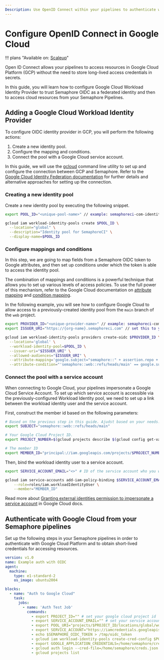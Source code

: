 ```yaml
---
Description: Use OpenID Connect within your pipelines to authenticate with Google Cloud Platform.
---
```


# Configure OpenID Connect in Google Cloud

!!! plans "Available on: <span class="plans-box">[Scaleup](/account-management/scaleup-plan/)</span>"

Open ID Connect allows your pipelines to access resources in Google Cloud Platform (GCP) without
the need to store long-lived access credentials in secrets.

In this guide, you will learn how to configure Google Cloud Workload Identity Provider to trust
Semaphore OIDC as a federated identity and then to access cloud resources from your Semaphore
Pipelines.

## Adding a Google Cloud Workload Identity Provider

To configure OIDC identity provider in GCP, you will perform the following actions:

1. Create a new identity pool.
2. Configure the mapping and conditions.
3. Connect the pool with a Google Cloud service account.

In this guide, we will use the [gcloud][gcloud] command line utility to set up and configure the
connection between GCP and Semaphore. Refer to the [Google Cloud Identity Federation documentation][gcp-identity-docs]
for further details and alternative approaches for setting up the connection.

### Creating a new identity pool

Create a new identity pool by executing the following snippet.

``` bash
export POOL_ID="<unique-pool-name>" // example: semaphoreci-com-identity-pool

gcloud iam workload-identity-pools create $POOL_ID \
  --location="global" \
  --description="Identity pool for SemaphoreCI" \
  --display-name=$POOL_ID
```

### Configure mappings and conditions

In this step, we are going to map fields from a Semaphore OIDC token to Google attributes, and then
set up conditions under which the token is able to access the identity pool.

The combination of mappings and conditions is a powerful technique that allows you to set up various
levels of access policies. To use the full power of this mechanism, refer to the Google Cloud documentation
on [attribute mapping][gcloud-attr-mapping] and [condition mapping][gcloud-condition-mapping].

In the following example, you will see how to configure Google Cloud to allow access to a previously-created
identity pool from the `main` branch of the `web` project.

``` bash
export PROVIDER_ID="<unique-provider-name>" // example: semaphoreci-com-web
export ISSUER_URI="https://{org-name}.semaphoreci.com" // set this to your full organization path, ex. https://acme.semapohoreci.com

gcloud iam workload-identity-pools providers create-oidc $PROVIDER_ID \
  --location='global' \
  --workload-identity-pool=$POOL_ID \
  --issuer-uri="$ISSUER_URI" \
  --allowed-audiences="$ISSUER_URI" \
  --attribute-mapping='google.subject="semaphore::" + assertion.repo + "::" + assertion.ref' \
  --attribute-condition="'semaphore::web::refs/heads/main' == google.subject"
```

### Connect the pool with a service account

When connecting to Google Cloud, your pipelines impersonate a Google Cloud Service Account.
To set up which service account is accessible via the previously-configured Workload Identity pool,
we need to set up a link between the workload identity user and the service account.

First, construct the member id based on the following parameters:

``` bash
# Based on the previous step in this guide. Ajudst based on your needs.
export SUBJECT="semaphore::web::refs/heads/main"

# Your Google Cloud Project ID.
export PROJECT_NUMBER=$(gcloud projects describe $(gcloud config get-value core/project) --format=value\(projectNumber\))

# The member ID
export MEMBER_ID="principal://iam.googleapis.com/projects/$PROJECT_NUMBER/locations/global/workloadIdentityPools/$POOL_ID/subject/$SUBJECT"
```

Then, bind the workload identity user to a service account.

``` bash
export SERVICE_ACCOUNT_EMAIL="<>" # ID of the service account who you want to impersonate in the pipelines

gcloud iam service-accounts add-iam-policy-binding $SERVICE_ACCOUNT_EMAIL \
    --role=roles/iam.workloadIdentityUser \
    --member="MEMBER_ID"
```

Read more about [Granting external identities permission to impersonate a service account][gcloud-granting-external]
in Google Cloud docs.

## Authenticate with Google Cloud from your Semaphore pipelines

Set up the following steps in your Semaphore pipelines in order to authenticate with Google Cloud Platform
and to obtain short-lived credentials for accessing resources.

``` yaml
version: v1.0
name: Example auth with OIDC
agent:
  machine:
    type: e1-standard-2
    os_image: ubuntu2004

blocks:
  - name: "Auth to Google Cloud"
    task:
      jobs:
        - name: 'Auth Test Job'
          commands:
            - export PROJECT_ID="" # set your google cloud project id
            - export SERVICE_ACCOUNT_EMAIL="" # set your service account's email
            - export POOL_URI="projects/$PROJECT_ID/locations/global/workloadIdentityPools/$POOL_ID/providers/$PROVIDER_ID"
            - export SERVICE_ACCOUNT="https://iamcredentials.googleapis.com/v1/projects/-/serviceAccounts/$SERVICE_ACCOUNT_EMAIL:generateAccessToken"
            - echo $SEMAPHORE_OIDC_TOKEN > /tmp/oidc_token
            - gcloud iam workload-identity-pools create-cred-config $POOL_URI --service-account="$SERVICE_ACCOUNT" --service-account-token-lifetime-seconds=600 --output-file=/home/semaphore/creds.json --credential-source-file=/tmp/oidc_token --credential-source-type="text"
            - export GOOGLE_APPLICATION_CREDENTIALS=/home/semaphore/creds.json
            - gcloud auth login --cred-file=/home/semaphore/creds.json
            - gcloud projects list
```

[gcloud]: https://cloud.google.com/sdk/gcloud
[gcp-identity-docs]: https://cloud.google.com/iam/docs/configuring-workload-identity-federation#oidc_1
[gcloud-attr-mapping]: https://cloud.google.com/iam/docs/configuring-workload-identity-federation#mappings-and-conditions
[gcloud-condition-mapping]: https://cloud.google.com/iam/docs/configuring-workload-identity-federation#mappings-and-conditions
[gcloud-granting-external]: https://cloud.google.com/iam/docs/using-workload-identity-federation#impersonate
